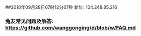 ##2018年09月28日07时12分07秒 新址: 104.248.85.216
### 兔友常见问题及解答: https://github.com/wanggonging/d/blob/w/FAQ.md
